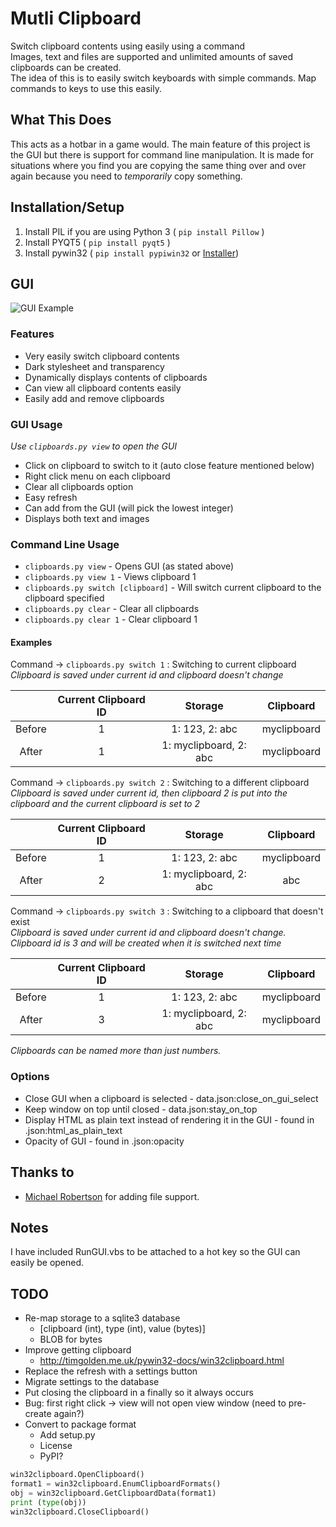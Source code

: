 # Mutli Clipboard
Switch clipboard contents using easily using a command<br />
Images, text and files are supported and unlimited amounts of saved clipboards can be created.<br />
The idea of this is to easily switch keyboards with simple commands. Map commands to keys to use this easily.

## What This Does
This acts as a hotbar in a game would. The main feature of this project is the GUI but there is support for command line manipulation. It is made for situations where you find you are copying the same thing over and over again because you need to *temporarily* copy something.

## Installation/Setup
1. Install PIL if you are using Python 3 ( `pip install Pillow` )
2. Install PYQT5 ( `pip install pyqt5` )
3. Install pywin32 ( `pip install pypiwin32` or [Installer](https://sourceforge.net/projects/pywin32/files/pywin32/))

## GUI

![GUI Example](http://i.imgur.com/dp42h1m.jpg "GUI Example")

### Features
* Very easily switch clipboard contents
* Dark stylesheet and transparency
* Dynamically displays contents of clipboards
* Can view all clipboard contents easily
* Easily add and remove clipboards

### GUI Usage
*Use `clipboards.py view` to open the GUI*
* Click on clipboard to switch to it (auto close feature mentioned below)
* Right click menu on each clipboard
* Clear all clipboards option
* Easy refresh
* Can add from the GUI (will pick the lowest integer)
* Displays both text and images

### Command Line Usage
* `clipboards.py view` - Opens GUI (as stated above)
* `clipboards.py view 1` - Views clipboard 1
* `clipboards.py switch [clipboard]` - Will switch current clipboard to the clipboard specified
* `clipboards.py clear` - Clear all clipboards
* `clipboards.py clear 1` - Clear clipboard 1

#### Examples
Command -> `clipboards.py switch 1` : Switching to current clipboard<br />
*Clipboard is saved under current id and clipboard doesn't change*

| | Current Clipboard ID | Storage | Clipboard |
|:---:|:---:|:---:|:---:|
| Before | 1 | 1: 123, 2: abc | myclipboard |
| After | 1 | 1: myclipboard, 2: abc | myclipboard |

Command -> `clipboards.py switch 2` : Switching to a different clipboard<br />
*Clipboard is saved under current id, then clipboard 2 is put into the clipboard and the current clipboard is set to 2*

| | Current Clipboard ID | Storage | Clipboard |
|:---:|:---:|:---:|:---:|
| Before | 1 | 1: 123, 2: abc | myclipboard |
| After | 2 | 1: myclipboard, 2: abc | abc |

Command -> `clipboards.py switch 3` : Switching to a clipboard that doesn't exist<br />
*Clipboard is saved under current id and clipboard doesn't change. Clipboard id is 3 and will be created when it is switched next time*

| | Current Clipboard ID | Storage | Clipboard |
|:---:|:---:|:---:|:---:|
| Before | 1 | 1: 123, 2: abc | myclipboard |
| After | 3 | 1: myclipboard, 2: abc | myclipboard |

*Clipboards can be named more than just numbers.*

### Options
* Close GUI when a clipboard is selected - data.json:close_on_gui_select
* Keep window on top until closed - data.json:stay_on_top
* Display HTML as plain text instead of rendering it in the GUI - found in .json:html_as_plain_text
* Opacity of GUI - found in .json:opacity

## Thanks to
* [Michael Robertson](https://github.com/MBRobertson) for adding file support.

## Notes
I have included RunGUI.vbs to be attached to a hot key so the GUI can easily be opened.

## TODO
 - Re-map storage to a sqlite3 database
    - [clipboard (int), type (int), value (bytes)]
    - BLOB for bytes
 - Improve getting clipboard
    - http://timgolden.me.uk/pywin32-docs/win32clipboard.html
 - Replace the refresh with a settings button
 - Migrate settings to the database
 - Put closing the clipboard in a finally so it always occurs
 - Bug: first right click -> view will not open view window (need to pre-create again?)
 - Convert to package format
    - Add setup.py
    - License
    - PyPI?

```python
win32clipboard.OpenClipboard()
format1 = win32clipboard.EnumClipboardFormats()
obj = win32clipboard.GetClipboardData(format1)
print (type(obj))
win32clipboard.CloseClipboard()
```
